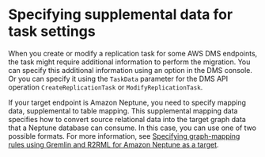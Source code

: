 # Specifying supplemental data for task settings<a name="CHAP_Tasks.TaskData"></a>

When you create or modify a replication task for some AWS DMS endpoints, the task might require additional information to perform the migration\. You can specify this additional information using an option in the DMS console\. Or you can specify it using the `TaskData` parameter for the DMS API operation `CreateReplicationTask` or `ModifyReplicationTask`\.

If your target endpoint is Amazon Neptune, you need to specify mapping data, supplemental to table mapping\. This supplemental mapping data specifies how to convert source relational data into the target graph data that a Neptune database can consume\. In this case, you can use one of two possible formats\. For more information, see [Specifying graph\-mapping rules using Gremlin and R2RML for Amazon Neptune as a target](CHAP_Target.Neptune.md#CHAP_Target.Neptune.GraphMapping)\.